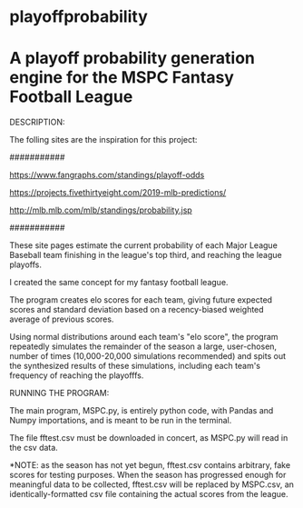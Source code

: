 # playoffprobability
# A playoff probability generation engine for the MSPC Fantasy Football League


DESCRIPTION:


The folling sites are the inspiration for this project:


###########

https://www.fangraphs.com/standings/playoff-odds

https://projects.fivethirtyeight.com/2019-mlb-predictions/

http://mlb.mlb.com/mlb/standings/probability.jsp

###########


These site pages estimate the current probability of each Major League Baseball team 
finishing in the league's top third, and reaching the league playoffs.

I created the same concept for my fantasy football league.

The program creates elo scores for each team, giving future expected scores and standard deviation
based on a recency-biased weighted average of previous scores.

Using normal distributions around each team's "elo score", the program repeatedly simulates the remainder of the season
a large, user-chosen, number of times (10,000-20,000 simulations recommended) and spits out the synthesized results
of these simulations, including each team's frequency of reaching the playofffs.



RUNNING THE PROGRAM:


The main program, MSPC.py, is entirely python code, with Pandas and Numpy importations, 
and is meant to be run in the terminal.

The file fftest.csv must be downloaded in concert, as MSPC.py will read in the csv data.




*NOTE: as the season has not yet begun, fftest.csv contains arbitrary, fake scores for testing purposes. 
When the season has progressed enough for meaningful data to be collected, fftest.csv will be replaced by 
MSPC.csv, an identically-formatted csv file containing the actual scores from the league.
